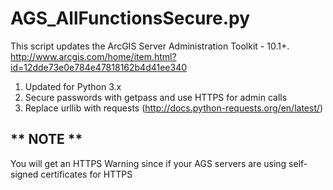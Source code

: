 AGS_AllFunctionsSecure.py
=============

This script updates the ArcGIS Server Administration Toolkit - 10.1+.
http://www.arcgis.com/home/item.html?id=12dde73e0e784e47818162b4d41ee340

1. Updated for Python 3.x
2. Secure passwords with getpass and use HTTPS for admin calls
3. Replace urllib with requests (http://docs.python-requests.org/en/latest/)

** NOTE **
-------------
You will get an HTTPS Warning since if your AGS servers are using self-signed certificates for HTTPS
